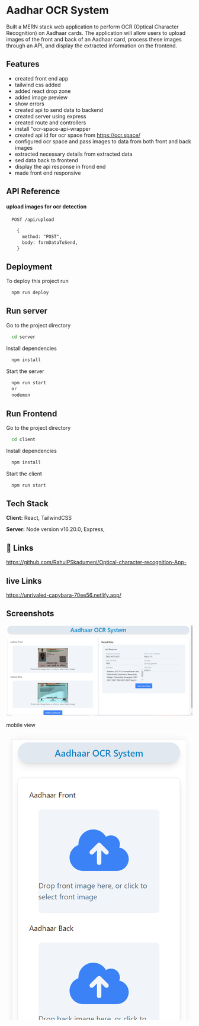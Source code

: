 # Aadhar OCR System

Built a MERN stack web application to perform OCR (Optical Character Recognition) on
Aadhaar cards. The application will allow users to upload images of the front and back of an
Aadhaar card, process these images through an API, and display the extracted information
on the frontend.

## Features

- created front end app
- tailwind css added
- added react drop zone
- added image preview
- show errors
- created api to send data to backend
- created server using express
- created route and controllers
- install "ocr-space-api-wrapper
- created api id for ocr space from https://ocr.space/
- configured ocr space and pass images to data from both front and back images
- extracted necessary details from extracted data
- sed data back to frontend
- display the api response in frond end
- made front end responsive

## API Reference

#### upload images for ocr detection

```http
  POST /api/upload
```

        {
          method: "POST",
          body: formDataToSend,
        }

## Deployment

To deploy this project run

```bash
  npm run deploy

```

## Run server

Go to the project directory

```bash
  cd server
```

Install dependencies

```bash
  npm install
```

Start the server

```bash
  npm run start
  or
  nodemon

```

## Run Frontend

Go to the project directory

```bash
  cd client
```

Install dependencies

```bash
  npm install
```

Start the client

```bash
  npm run start

```

## Tech Stack

**Client:** React, TailwindCSS

**Server:** Node version v16.20.0, Express,

## 🔗 Links

https://github.com/RahulPSkadumeni/Optical-character-recognition-App-

## live Links

https://unrivaled-capybara-70ee56.netlify.app/

## Screenshots

![Alt text](image.png)

mobile view

![Alt text](image-1.png)
